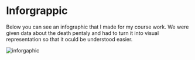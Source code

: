 Inforgrappic
============

Below you can see an infographic that I made for my course work. We were given data about the death pentaly and had to turn it into visual representation so that it oculd be understood easier.

![inforgaphic](img/infographic.png)

